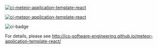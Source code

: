 [![ci-meteor-application-template-react](https://github.com/ics-software-engineering/meteor-application-template-react/actions/workflows/ci.yml/badge.svg)](https://github.com/ics-software-engineering/meteor-application-template-react/actions/workflows/ci.yml)

[![ci-meteor-application-template-react](https://github.com/ohana-scholars/ohana-scholars-application/actions/workflows/ci.yml/badge.svg)](https://github.com/ohana-scholars/ohana-scholars-application/actions/workflows/ci.yml)

![ci-badge](https://github.com/ohana-scholars/ohana-scholars-application/workflows/ci-ohana-scholars-application/badge.svg)

For details, please see http://ics-software-engineering.github.io/meteor-application-template-react/
